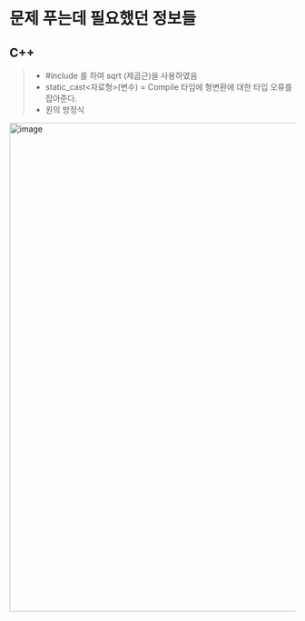 # 문제 푸는데 필요했던 정보들

## C++
> - #include <cmath>를 하여 sqrt (제곱근)을 사용하였음
> - static_cast<자료형>(변수) = Compile 타임에 형변환에 대한 타입 오류를 잡아준다.
> - 원의 방정식
<img width="675" height="861" alt="image" src="https://github.com/user-attachments/assets/764c6843-46df-4078-b7a0-9c679078b50a" />

